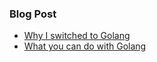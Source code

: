 ### Blog Post
* [Why I switched to Golang](docs/why-i-switched-to-golang.md)
* [What you can do with Golang](docs/what-you-can-do-with-golang.md)
